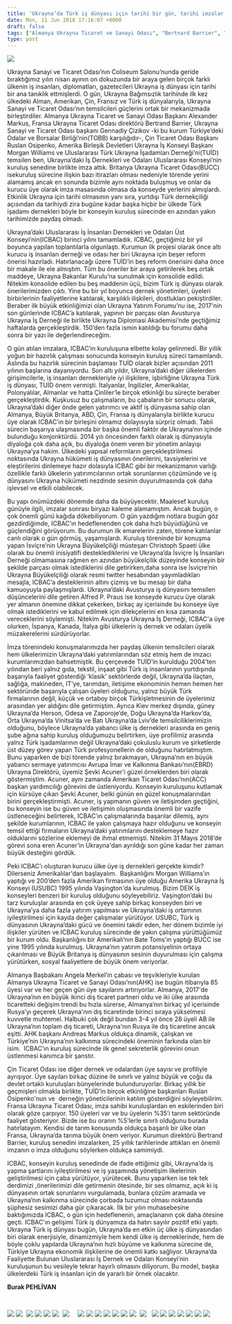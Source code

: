 ```yaml
---
title: 'Ukrayna’da Türk iş dünyası için tarihi bir gün, tarihi imzalar'
date: Mon, 11 Jun 2018 17:16:07 +0000
draft: false
tags: ["Almanya Ukrayna Ticaret ve Sanayi Odası", "Bertnard Barrier", "Dernek", "Ekonomi", "Gennadiy Çizikov", "ICBAC", "Morgan Williams", "Ruslan Osipenko", "Şevki Acuner", "TUİD", "TUİD (Türk Ukrayna İşadamları Derneği)", "türk işadamları dernekçiliği", "Ukrayna", "Ukrayna Türk İş Dünyası", "Ukrayna Türk Toplumu", "Uluslarası İlişkiler"]
type: post
---
```


![](http://burakpehlivan.org/wp-content/uploads/2018/06/Ekran-Resmi-2018-06-11-20.13.01-1024x672.png)




Ukrayna Sanayi ve Ticaret Odası’nın Coliseum Salonu’nunda geride bıraktığımız yılın nisan ayının on dokuzunda bir araya gelen birçok farklı ülkenin iş insanları, diplomatları, gazetecileri Ukrayna iş dünyası için tarihi bir ana tanıklık ettmişlerdi. O gün, Ukrayna Bağımsızlık tarihinde ilk kez ülkedeki Alman, Amerikan, Çin, Fransız ve Türk iş dünyalarıyla, Ukrayna Sanayi ve Ticaret Odası’nın temsilcileri güçlerini ortak bir mekanizmada birleştirdiler. Almanya Ukrayna Ticaret ve Sanayi Odası Başkanı Alexander Markus, Fransa Ukrayna Ticaret Odası direktörü Bertrand Barrier, Ukrayna Sanayi ve Ticaret Odası başkanı Gennadiy Çizikov -ki bu kurum Türkiye’deki Odalar ve Borsalar Birliği’nin(TOBB) karşılığıdır-, Çin Ticaret Odası Başkanı Ruslan Osipenko, Amerika Birleşik Devletleri Ukrayna İş Konseyi Başkanı Morgan Williams ve Uluslararası Türk Ukrayna İşadamları Derneği’ni(TUİD) temsilen ben, Ukrayna’daki İş Dernekleri ve Odaları Uluslararası Konseyi’nin kuruluş senedine birlikte imza attık. Britanya Ukrayna Ticaret Odası(BUCC) isekuruluş sürecine ilişkin bazı itirazları olması nedeniyle törende yerini alamamış ancak en sonunda bizimle aynı noktada buluşmuş ve onlar da kurucu üye olarak imza masasında olmasa da konseyde yerlerini almışlardı. Etkinlik Ukrayna için tarihi olmasının yanı sıra, yurtdışı Türk dernekçiliği açısından da tarihiydi zira bugüne kadar başka hiçbir bir ülkede Türk işadamı dernekleri böyle bir konseyin kuruluş sürecinde en azından yakın tarihimizde paydaş olmadı.




Ukrayna’daki Uluslararası İş İnsanları Dernekleri ve Odaları Üst Konseyi’nin(ICBAC) birinci yılını tamamladık. ICBAC, geçtiğimiz bir yıl boyunca yapılan toplantılarla olgunlaştı. Kurumun ilk projesi olarak önce altı kurucu iş insanları derneği ve odası her biri Ukrayna için beşer reform önerisi hazırladı. Hatırlanacağı üzere TUİD’in beş reform önerisini daha önce bir makale ile ele almıştım. Tüm bu öneriler bir araya getirilerek beş ortak maddeye, Ukrayna Bakanlar Kurulu’na sunulmak için konsolide edildi. Nitekim konsolide edilen bu beş maddenin üçü, bizim Türk iş dünyası olarak önerilerimizden çıktı. Yine bu bir yıl boyunca dernek yönetimleri, üyeleri birbirlerinin faaliyetlerine katılarak, karşılıklı ilişkileri, dostlukları pekiştirdiler. Beraber ilk büyük etkinliğimizi olan Ukrayna Yatırım Forumu’nu ise, 2017'nin son günlerinde ICBAC’a katılarak, yapının bir parçası olan Avusturya Ukrayna İş Derneği ile birlikte Ukrayna Diplomasi Akademisi’nde geçtiğimiz haftalarda gerçekleştirdik. 150’den fazla ismin katıldığı bu forumu daha sonra bir yazı ile değerlendireceğim.




O gün atılan imzalara, ICBAC’ın kuruluşuna elbette kolay gelinmedi. Bir yıllık yoğun bir hazırlık çalışması sonucunda konseyin kuruluş süreci tamamlandı. Aslında bu hazırlık sürecinin başlaması TUİD olarak bizler açısından 2011 yılının başlarına dayanıyordu. Son altı yıldır, Ukrayna’daki diğer ülkelerden girişimcilerle, iş insanları dernekleriyle iyi ilişkilere, işbirliğine Ukrayna Türk iş dünyası, TUİD önem vermişti. İtalyanlar, İngilizler, Amerikalılar, Polonyalılar, Almanlar ve hatta Çinliler’le birçok etkinliği bu süreçte beraber gerçekleştirdik. Kuşkusuz bu çalışmaların, bu çabaların bir sonucu olarak, Ukrayna’daki diğer önde gelen yatırımcı ve aktif iş dünyasına sahip olan Almanya, Büyük Britanya, ABD, Çin, Fransa iş dünyalarıyla birlikte kurucu üye olarak ICBAC’ın bir birleşini olmamız dolayısıyla sürpriz olmadı. Tabii sürecin başarıya ulaşmasında bir başka önemli faktör de Ukrayna’nın içinde bulunduğu konjonktürdü. 2014 yılı öncesinden farklı olarak iş dünyasıyla diyaloğa çok daha açık, bu diyaloğa önem veren bir yönetim anlayışı Ukrayna’ya hakim. Ülkedeki yapısal reformların gerçekleştirilmesi noktasında Ukrayna hükümeti iş dünyasının önerilerini, tavsiyelerini ve eleştirilerini dinlemeye hazır dolasıyla ICBAC gibi bir mekanizmanın varlığı özellikle farklı ülkelerin yatırımcılarının ortak sorunlarının çözümünde ve iş dünyasını Ukrayna hükümeti nezdinde sesinin duyurulmasında çok daha işlevsel ve etkili olabilecek.




Bu yapı önümüzdeki dönemde daha da büyüyecektir. Maalesef kuruluş günüyle ilgili, imzalar sonrası biryazı kaleme alamamıştım. Ancak bugün, o çok önemli günü kağıda dökebiliyorum. O gün yazdığım notlara bugün göz gezdirdiğimde, ICBAC’ın hedeflenenden çok daha hızlı büyüdüğünü ve güçlendiğini görüyorum. Bu durumun ilk emarelerini zaten, törene katılanlar canlı olarak o gün görmüş, yaşamışlardı. Kuruluş töreninde bir konuşma yapan İsviçre’nin Ukrayna Büyükelçiliği müsteşarı Christoph Spaeti ülke olarak bu önemli inisiyatifi desteklediklerini ve Ukrayna’da İsviçre İş İnsanları Derneği olmamasına rağmen en azından büyükelçilik düzeyinde konseyin bir şekilde parçası olmak istediklerini dile getirirken,daha sonra ise İsviçre’nin Ukrayna Büyükelçiliği olarak resmi twitter hesabından yayımladıkları mesajla, ICBAC’a desteklerinin altını çizmiş ve bu mesajı bir daha kamuoyuyla paylaşmışlardı. Ukrayna’daki Avusturya iş dünyasını temsilen düşüncelerini dile getiren Alfred P. Praus ise konseyde kurucu üye olarak yer almanın önemine dikkat çekerken, birkaç ay içerisinde bu konseye üye olmak istediklerini ve kabul edilmek için dilekçelerini en kısa zamanda vereceklerini söylemişti. Nitekim Avusturya Ukrayna İş Derneği, ICBAC'a üye olurken, İspanya, Kanada, İtalya gibi ülkelerin iş dernek ve odaları üyelik müzakerelerini sürdürüyorlar.




İmza törenindeki konuşmalarımızda her paydaş ülkenin temsilcileri olarak hem ülkelerimizin Ukrayna’daki yatırımlarından söz etmiş hem de imzacı kurumlarımızdan bahsetmiştik. Bu çerçevede TUİD’in kurulduğu 2004’ten yılından beri yalnız gıda, tekstil, inşaat gibi Türk iş insanlarının yurtdışında başarıyla faaliyet gösterdiği ‘klasik’ sektörlerde değil, Ukrayna’da ilaçtan, sağlığa, makineden, IT’ye, tarımdan, iletişime ekonominin hemen hemen her sektöründe başarıyla çalışan üyeleri olduğunu, yalnız büyük Türk firmalarının değil, küçük ve ortaboy birçok Türkişletmesinin de üyelerimiz arasından yer aldığını dile getirmiştim. Ayrıca Kiev merkez dışında, güney Ukrayna’da Herson, Odesa ve Zaporoje’de, Doğu Ukrayna’da Harkov’da, Orta Ukrayna’da Vinitsa’da ve Batı Ukrayna’da Lviv’de temsilciliklerimizin olduğunu, böylece Ukrayna’da yabancı ülke iş dernekleri arasında en geniş şube ağına sahip kuruluş olduğumuzu belirtirken, üye profilimiz arasında yalnız Türk işadamlarının değil Ukrayna’daki çokuluslu kurum ve şirketlerde üst düzey görev yapan Türk profesyonellerin de olduğunu hatırlatmıştım. Bunu yaparken de bizi törende yalnız bırakmayan, Ukrayna’nın en büyük yabancı sermaye yatırımcısı Avrupa İmar ve Kalkınma Bankası’nın(EBRD) Ukrayna Direktörü, üyemiz Şevki Acuner’i güzel örneklerden biri olarak göstermiştim. Acuner, aynı zamanda Amerikan Ticaret Odası’nın(ACC) başkan yardımcılığı görevini de üstleniyordu. Konseyin kuruluşunu kutlamak için kürsüye çıkan Şevki Acuner, belki günün en güzel konuşmalarından birini gerçekleştirmişti. Acuner, iş yapmanın güven ve iletişimden geçtiğini, bu konseyin ise bu güven ve iletişimin oluşmasında önemli bir vazife üstleneceğini belirterek, ICBAC’ın çalışmalarında başarılar dilemiş, aynı şekilde kurumlarının, ICBAC ile yakın çalışmaya hazır olduğunu ve konseyin temsil ettiği firmaların Ukrayna’daki yatırımlarını desteklemeye hazır olduklarını sözlerine eklemeyi de ihmal etmemişti. Nitekim 31 Mayıs 2018’de görevi sona eren Acuner’in Ukrayna'dan ayrıldığı son güne kadar her zaman büyük desteğini gördük.




Peki ICBAC’ı oluşturan kurucu ülke üye iş dernekleri gerçekte kimdir? Dilerseniz Amerikalılar'dan başlayalım.  Başkanlığını Morgan Williams’ın yaptığı ve 200’den fazla Amerikan firmasının üye olduğu Amerika Ukrayna İş Konseyi (USUBC) 1995 yılında Vaşington'da kurulmuş. Bizim DEİK iş konseyleri benzeri bir kuruluş olduğunu söyleyebiliriz. Vaşington’daki bu tarz kuruluşlar arasında en çok üyeye sahip birkaç konseyden biri ve Ukrayna’ya daha fazla yatırım yapılması ve Ukrayna’daki iş ortamının iyileştirilmesi için kayda değer çalışmalar yürütüyor. USUBC, Türk iş dünyasının Ukrayna’daki gücü ve önemini takdir eden, her dönem bizimle iyi ilişkiler yürüten ve ICBAC kuruluş sürecinde de yakın çalışma yürüttüğümüz bir kurum oldu. Başkanlığını bir Amerikalı’nın Bate Toms’ın yaptığı BUCC ise yine 1995 yılında kurulmuş. Ukrayna’nın yatırım potansiyelinin ortaya çıkarılması ve Büyük Britanya iş dünyasının sesinin duyurulması için çalışma yürütürken, sosyal faaliyetlere de büyük önem veriyorlar.




Almanya Başbakanı Angela Merkel’in çabası ve teşvikleriyle kurulan Almanya Ukrayna Ticaret ve Sanayi Odası’nın(AHK) ise bugün itibarıyla 85 üyesi var ve her geçen gün üye sayılarını artırıyorlar. Almanya, 2017'de Ukrayna’nın en büyük ikinci dış ticaret partneri oldu ve iki ülke arasında ticaretteki değişim trendi bu hızla sürerse, Almanya’nın birkaç yıl içerisinde Rusya’yı geçerek Ukrayna'nın dış ticaretinde birinci sıraya yükselmesi kuvvetle muhtemel. Halbuki çok değil bundan 3-4 yıl önce 28 üyeli AB ile Ukrayna’nın toplam dış ticareti, Ukrayna'nın Rusya ile dış ticaretine ancak eşitti. AHK başkanı Andreas Markus oldukça dinamik, çalışkan ve Türkiye’nin Ukrayna’nın kalkınma sürecindeki öneminin farkında olan bir isim.  ICBAC’ın kuruluş sürecinde ilk genel sekreterlik görevini onun üstlenmesi kanımca bir şanstır. 




Çin Ticaret Odası ise diğer dernek ve odalardan üye sayısı ve profiliyle ayrışıyor. Üye sayıları birkaç düzine ile sınırlı ve yalnız büyük ve çoğu da devlet ortaklı kuruluşları bünyelerinde bulunduruyorlar. Birkaç yıllık bir geçmişleri olmakla birlikte, TUİD’in birçok etkinliğine başkanları Ruslan Osipenko'nun ve  derneğin yöneticilerinin katılım gösterdiğini söyleyebilirim. Fransa Ukrayna Ticaret Odası, imza sahibi kuruluşlardan en eskilerinden biri olarak göze çarpıyor. 150 üyeleri var ve bu üyelerin %35’i tarım sektöründe faaliyet gösteriyor. Bizde ise bu oranın %5'lerle sınırlı olduğunu burada hatırlatayım. Kendisi de tarım konusunda oldukça başarılı bir ülke olan Fransa, Ukrayna’da tarıma büyük önem veriyor. Kurumun direktörü Bertrand Barrier, kuruluş senedini imzalarken, 25 yıllık tarihlerinde attıkları en önemli imzanın o imza olduğunu söylerken oldukça samimiydi.




ICBAC, konseyin kuruluş senedinde de ifade ettiğimiz gibi, Ukrayna’da iş yapma şartlarını iyileştirilmesi ve iş yaşamında yönetişim ilkelerinin geliştirilmesi için çaba yürütüyor, yürütecek. Bunu yaparken ise tek tek derdimizi ,önerilerimizi dile getirmenin ötesinde, bir ses olmamız, açık ki iş dünyasının ortak sorunlarını vurgulamada, bunlara çözüm aramada ve Ukrayna’nın kalkınma sürecinde çorbada tuzumuz olması noktasında şüphesiz sesimizi daha gür çıkaracak. İlk bir yılın muhasebesine baktığımızda ICBAC, o gün için hedeflenenin, amaçlananın çok daha ötesine geçti. ICBAC'ın gelişimi Türk iş dünyamıza da hatırı sayılır pozitif etki yaptı. Ukrayna Türk iş dünyası bugün, Ukrayna’da en etkin üç ülke iş dünyasından biri olarak enerjisiyle, dinamizmiyle hem kendi ülke iş derneklerinde, hem de böyle çoklu yapılarda Ukrayna’nın hızlı büyüme ve kalkınma sürecine de, Türkiye Ukrayna ekonomik ilişkilerine de önemli katkı sağlıyor. Ukrayna’da Faaliyette Bulunan Uluslararası İş Dernek ve Odaları Konseyi’nin kuruluşunun bu vesileyle tekrar hayırlı olmasını diliyorum. Bu model, başka ülkelerdeki Türk iş insanları için de yararlı bir örnek olacaktır.




**Burak PEHLİVAN**


 

![](http://burakpehlivan.org/wp-content/uploads/2018/06/IMG_2682-4-Копировать.jpg) ![](http://burakpehlivan.org/wp-content/uploads/2018/06/IMG_2700-1-Копировать.jpg)  ![](http://burakpehlivan.org/wp-content/uploads/2018/06/IMG_2733-1-Копировать.jpg) ![](http://burakpehlivan.org/wp-content/uploads/2018/06/IMG_2741-19-Копировать.jpg) ![](http://burakpehlivan.org/wp-content/uploads/2018/06/IMG_2767-27-Копировать.jpg) ![](http://burakpehlivan.org/wp-content/uploads/2018/06/IMG_2783-1-Копировать.jpg)  ![](http://burakpehlivan.org/wp-content/uploads/2018/06/IMG_2802-38-Копировать.jpg)     ![](http://burakpehlivan.org/wp-content/uploads/2018/06/IMG_2830-1-Копировать.jpg) ![](http://burakpehlivan.org/wp-content/uploads/2018/06/IMG_2839-52-Копировать.jpg) ![](http://burakpehlivan.org/wp-content/uploads/2018/06/IMG_2840-53-Копировать.jpg) ![](http://burakpehlivan.org/wp-content/uploads/2018/06/IMG_2849-55-Копировать.jpg) ![](http://burakpehlivan.org/wp-content/uploads/2018/06/IMG_2867-2-Копировать.jpg) ![](http://burakpehlivan.org/wp-content/uploads/2018/06/IMG_2870-1-Копировать.jpg) ![](http://burakpehlivan.org/wp-content/uploads/2018/06/IMG_2875-66-Копировать.jpg)  ![](http://burakpehlivan.org/wp-content/uploads/2018/06/IMG_2883-69-Копировать.jpg)   ![](http://burakpehlivan.org/wp-content/uploads/2018/06/IMG_2921-81-Копировать.jpg) ![](http://burakpehlivan.org/wp-content/uploads/2018/06/IMG_2944-1-Копировать.jpg) ![](http://burakpehlivan.org/wp-content/uploads/2018/06/IMG_2954-92-Копировать.jpg) ![](http://burakpehlivan.org/wp-content/uploads/2018/06/IMG_2958-93-Копировать.jpg) ![](http://burakpehlivan.org/wp-content/uploads/2018/06/IMG_2961-94-Копировать.jpg) ![](http://burakpehlivan.org/wp-content/uploads/2018/06/IMG_2967-95-Копировать.jpg) ![](http://burakpehlivan.org/wp-content/uploads/2018/06/IMG_2972-96-Копировать.jpg)